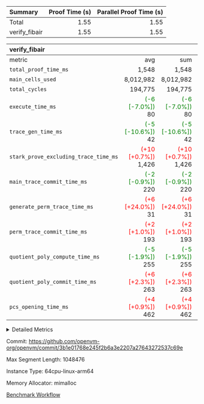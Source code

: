 | Summary | Proof Time (s) | Parallel Proof Time (s) |
|:---|---:|---:|
| Total |  1.55 |  1.55 |
| verify_fibair |  1.55 |  1.55 |


| verify_fibair |||||
|:---|---:|---:|---:|---:|
|metric|avg|sum|max|min|
| `total_proof_time_ms ` |  1,548 |  1,548 |  1,548 |  1,548 |
| `main_cells_used     ` |  8,012,982 |  8,012,982 |  8,012,982 |  8,012,982 |
| `total_cycles        ` |  194,775 |  194,775 |  194,775 |  194,775 |
| `execute_time_ms     ` | <span style='color: green'>(-6 [-7.0%])</span> 80 | <span style='color: green'>(-6 [-7.0%])</span> 80 | <span style='color: green'>(-6 [-7.0%])</span> 80 | <span style='color: green'>(-6 [-7.0%])</span> 80 |
| `trace_gen_time_ms   ` | <span style='color: green'>(-5 [-10.6%])</span> 42 | <span style='color: green'>(-5 [-10.6%])</span> 42 | <span style='color: green'>(-5 [-10.6%])</span> 42 | <span style='color: green'>(-5 [-10.6%])</span> 42 |
| `stark_prove_excluding_trace_time_ms` | <span style='color: red'>(+10 [+0.7%])</span> 1,426 | <span style='color: red'>(+10 [+0.7%])</span> 1,426 | <span style='color: red'>(+10 [+0.7%])</span> 1,426 | <span style='color: red'>(+10 [+0.7%])</span> 1,426 |
| `main_trace_commit_time_ms` | <span style='color: green'>(-2 [-0.9%])</span> 220 | <span style='color: green'>(-2 [-0.9%])</span> 220 | <span style='color: green'>(-2 [-0.9%])</span> 220 | <span style='color: green'>(-2 [-0.9%])</span> 220 |
| `generate_perm_trace_time_ms` | <span style='color: red'>(+6 [+24.0%])</span> 31 | <span style='color: red'>(+6 [+24.0%])</span> 31 | <span style='color: red'>(+6 [+24.0%])</span> 31 | <span style='color: red'>(+6 [+24.0%])</span> 31 |
| `perm_trace_commit_time_ms` | <span style='color: red'>(+2 [+1.0%])</span> 193 | <span style='color: red'>(+2 [+1.0%])</span> 193 | <span style='color: red'>(+2 [+1.0%])</span> 193 | <span style='color: red'>(+2 [+1.0%])</span> 193 |
| `quotient_poly_compute_time_ms` | <span style='color: green'>(-5 [-1.9%])</span> 255 | <span style='color: green'>(-5 [-1.9%])</span> 255 | <span style='color: green'>(-5 [-1.9%])</span> 255 | <span style='color: green'>(-5 [-1.9%])</span> 255 |
| `quotient_poly_commit_time_ms` | <span style='color: red'>(+6 [+2.3%])</span> 263 | <span style='color: red'>(+6 [+2.3%])</span> 263 | <span style='color: red'>(+6 [+2.3%])</span> 263 | <span style='color: red'>(+6 [+2.3%])</span> 263 |
| `pcs_opening_time_ms ` | <span style='color: red'>(+4 [+0.9%])</span> 462 | <span style='color: red'>(+4 [+0.9%])</span> 462 | <span style='color: red'>(+4 [+0.9%])</span> 462 | <span style='color: red'>(+4 [+0.9%])</span> 462 |



<details>
<summary>Detailed Metrics</summary>

|  | verify_program_compile_ms | total_cells | stark_prove_excluding_trace_time_ms | quotient_poly_compute_time_ms | quotient_poly_commit_time_ms | perm_trace_commit_time_ms | pcs_opening_time_ms | main_trace_commit_time_ms |
| --- | --- | --- | --- | --- | --- | --- | --- |
|  | 4 | 32 | 10 | 0 | 1 | 0 | 3 | 5 | 

| air_name | rows | quotient_deg | main_cols | interactions | constraints | cells |
| --- | --- | --- | --- | --- | --- | --- |
| AccessAdapterAir<2> |  | 4 |  | 5 | 12 |  | 
| AccessAdapterAir<4> |  | 4 |  | 5 | 12 |  | 
| AccessAdapterAir<8> |  | 4 |  | 5 | 12 |  | 
| FibonacciAir | 16 | 1 | 2 |  | 5 | 32 | 
| FriReducedOpeningAir |  | 4 |  | 35 | 59 |  | 
| NativePoseidon2Air<BabyBearParameters>, 1> |  | 4 |  | 31 | 302 |  | 
| PhantomAir |  | 4 |  | 3 | 4 |  | 
| ProgramAir |  | 1 |  | 1 | 4 |  | 
| VariableRangeCheckerAir |  | 1 |  | 1 | 4 |  | 
| VmAirWrapper<BranchNativeAdapterAir, BranchEqualCoreAir<1> |  | 2 |  | 11 | 23 |  | 
| VmAirWrapper<JalNativeAdapterAir, JalCoreAir> |  | 4 |  | 7 | 6 |  | 
| VmAirWrapper<NativeAdapterAir<2, 0>, PublicValuesCoreAir> |  | 4 |  | 11 | 22 |  | 
| VmAirWrapper<NativeAdapterAir<2, 1>, FieldArithmeticCoreAir> |  | 4 |  | 15 | 23 |  | 
| VmAirWrapper<NativeLoadStoreAdapterAir<1>, NativeLoadStoreCoreAir<1> |  | 4 |  | 19 | 31 |  | 
| VmAirWrapper<NativeVectorizedAdapterAir<4>, FieldExtensionCoreAir> |  | 4 |  | 15 | 23 |  | 
| VmConnectorAir |  | 4 |  | 3 | 8 |  | 
| VolatileBoundaryAir |  | 4 |  | 4 | 16 |  | 

| group | trace_gen_time_ms | total_proof_time_ms | total_cycles | total_cells | stark_prove_excluding_trace_time_ms | quotient_poly_compute_time_ms | quotient_poly_commit_time_ms | perm_trace_commit_time_ms | pcs_opening_time_ms | main_trace_commit_time_ms | main_cells_used | generate_perm_trace_time_ms | execute_time_ms |
| --- | --- | --- | --- | --- | --- | --- | --- | --- | --- | --- | --- | --- | --- |
| verify_fibair | 42 | 1,548 | 194,775 | 23,304,216 | 1,426 | 255 | 263 | 193 | 462 | 220 | 8,012,982 | 31 | 80 | 

| group | air_name | rows | prep_cols | perm_cols | main_cols | cells |
| --- | --- | --- | --- | --- | --- | --- |
| verify_fibair | AccessAdapterAir<2> | 32,768 |  | 16 | 11 | 884,736 | 
| verify_fibair | AccessAdapterAir<4> | 16,384 |  | 16 | 13 | 475,136 | 
| verify_fibair | AccessAdapterAir<8> | 4,096 |  | 16 | 17 | 135,168 | 
| verify_fibair | FriReducedOpeningAir | 512 |  | 76 | 64 | 71,680 | 
| verify_fibair | NativePoseidon2Air<BabyBearParameters>, 1> | 2,048 |  | 36 | 348 | 786,432 | 
| verify_fibair | PhantomAir | 2,048 |  | 8 | 6 | 28,672 | 
| verify_fibair | ProgramAir | 8,192 |  | 8 | 10 | 147,456 | 
| verify_fibair | VariableRangeCheckerAir | 262,144 | 2 | 8 | 1 | 2,359,296 | 
| verify_fibair | VmAirWrapper<BranchNativeAdapterAir, BranchEqualCoreAir<1> | 32,768 |  | 28 | 23 | 1,671,168 | 
| verify_fibair | VmAirWrapper<JalNativeAdapterAir, JalCoreAir> | 8,192 |  | 12 | 10 | 180,224 | 
| verify_fibair | VmAirWrapper<NativeAdapterAir<2, 1>, FieldArithmeticCoreAir> | 131,072 |  | 20 | 30 | 6,553,600 | 
| verify_fibair | VmAirWrapper<NativeLoadStoreAdapterAir<1>, NativeLoadStoreCoreAir<1> | 131,072 |  | 24 | 41 | 8,519,680 | 
| verify_fibair | VmAirWrapper<NativeVectorizedAdapterAir<4>, FieldExtensionCoreAir> | 4,096 |  | 20 | 40 | 245,760 | 
| verify_fibair | VmConnectorAir | 2 | 1 | 8 | 4 | 24 | 
| verify_fibair | VolatileBoundaryAir | 65,536 |  | 8 | 11 | 1,245,184 | 

</details>


Commit: https://github.com/openvm-org/openvm/commit/3b1e01768e245f2b6a3e2207a27643272537c69e

Max Segment Length: 1048476

Instance Type: 64cpu-linux-arm64

Memory Allocator: mimalloc

[Benchmark Workflow](https://github.com/openvm-org/openvm/actions/runs/12639322149)
